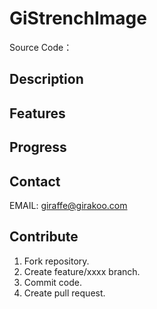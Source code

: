 # GiStrenchImage

Source Code：  

## Description

## Features

## Progress

## Contact

EMAIL: [giraffe@girakoo.com](mailto:giraffe@girakoo.com)

## Contribute

1. Fork repository.
2. Create feature/xxxx branch.
3. Commit code.
4. Create pull request.
